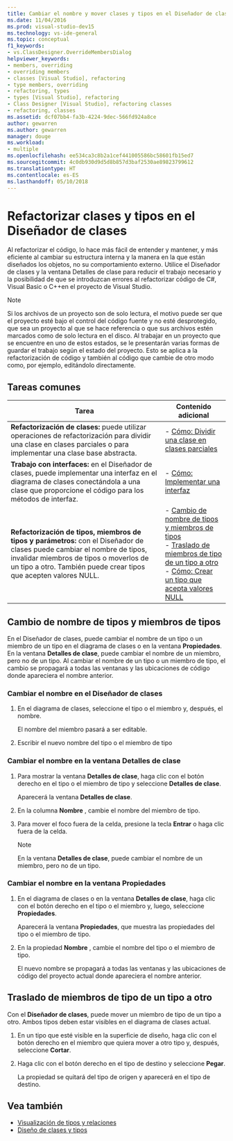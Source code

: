 ```yaml
---
title: Cambiar el nombre y mover clases y tipos en el Diseñador de clases
ms.date: 11/04/2016
ms.prod: visual-studio-dev15
ms.technology: vs-ide-general
ms.topic: conceptual
f1_keywords:
- vs.ClassDesigner.OverrideMembersDialog
helpviewer_keywords:
- members, overriding
- overriding members
- classes [Visual Studio], refactoring
- type members, overriding
- refactoring, types
- types [Visual Studio], refactoring
- Class Designer [Visual Studio], refactoring classes
- refactoring, classes
ms.assetid: dcf07bb4-fa3b-4224-9dec-566fd924a8ce
author: gewarren
ms.author: gewarren
manager: douge
ms.workload:
- multiple
ms.openlocfilehash: ee534ca3c8b2a1cef441005586bc58601fb15ed7
ms.sourcegitcommit: 4c0db930d9d5d8b857d3baf2530ae89823799612
ms.translationtype: HT
ms.contentlocale: es-ES
ms.lasthandoff: 05/10/2018
---
```

# <a name="refactor-classes-and-types-in-class-designer"></a>Refactorizar clases y tipos en el Diseñador de clases

Al refactorizar el código, lo hace más fácil de entender y mantener, y más eficiente al cambiar su estructura interna y la manera en la que están diseñados los objetos, no su comportamiento externo. Utilice el Diseñador de clases y la ventana Detalles de clase para reducir el trabajo necesario y la posibilidad de que se introduzcan errores al refactorizar código de C#, Visual Basic o C++en el proyecto de Visual Studio.

> [!NOTE]
> Si los archivos de un proyecto son de solo lectura, el motivo puede ser que el proyecto esté bajo el control del código fuente y no esté desprotegido, que sea un proyecto al que se hace referencia o que sus archivos estén marcados como de solo lectura en el disco. Al trabajar en un proyecto que se encuentre en uno de estos estados, se le presentarán varias formas de guardar el trabajo según el estado del proyecto. Esto se aplica a la refactorización de código y también al código que cambie de otro modo como, por ejemplo, editándolo directamente.

## <a name="common-tasks"></a>Tareas comunes

|Tarea|Contenido adicional|
|----------|------------------------|
|**Refactorización de clases:** puede utilizar operaciones de refactorización para dividir una clase en clases parciales o para implementar una clase base abstracta.|-   [Cómo: Dividir una clase en clases parciales](how-to-split-a-class-into-partial-classes.md)|
|**Trabajo con interfaces:** en el Diseñador de clases, puede implementar una interfaz en el diagrama de clases conectándola a una clase que proporcione el código para los métodos de interfaz.|-   [Cómo: Implementar una interfaz](how-to-implement-an-interface.md)|
|**Refactorización de tipos, miembros de tipos y parámetros:** con el Diseñador de clases puede cambiar el nombre de tipos, invalidar miembros de tipos o moverlos de un tipo a otro. También puede crear tipos que acepten valores NULL.|-   [Cambio de nombre de tipos y miembros de tipos](#rename-types-and-type-members)<br />-   [Traslado de miembros de tipo de un tipo a otro](#move-type-members-from-one-type-to-another)<br />-   [Cómo: Crear un tipo que acepta valores NULL](how-to-create-a-nullable-type.md)|

## <a name="rename-types-and-type-members"></a>Cambio de nombre de tipos y miembros de tipos

En el Diseñador de clases, puede cambiar el nombre de un tipo o un miembro de un tipo en el diagrama de clases o en la ventana **Propiedades**. En la ventana **Detalles de clase**, puede cambiar el nombre de un miembro, pero no de un tipo. Al cambiar el nombre de un tipo o un miembro de tipo, el cambio se propagará a todas las ventanas y las ubicaciones de código donde apareciera el nombre anterior.

### <a name="rename-in-the-class-designer"></a>Cambiar el nombre en el Diseñador de clases

1. En el diagrama de clases, seleccione el tipo o el miembro y, después, el nombre.

     El nombre del miembro pasará a ser editable.

2. Escribir el nuevo nombre del tipo o el miembro de tipo

### <a name="rename-in-the-class-details-window"></a>Cambiar el nombre en la ventana Detalles de clase

1. Para mostrar la ventana **Detalles de clase**, haga clic con el botón derecho en el tipo o el miembro de tipo y seleccione **Detalles de clase**.

     Aparecerá la ventana **Detalles de clase**.

2. En la columna **Nombre** , cambie el nombre del miembro de tipo.

3. Para mover el foco fuera de la celda, presione la tecla **Entrar** o haga clic fuera de la celda.

    > [!NOTE]
    > En la ventana **Detalles de clase**, puede cambiar el nombre de un miembro, pero no de un tipo.

### <a name="rename-in-the-properties-window"></a>Cambiar el nombre en la ventana Propiedades

1. En el diagrama de clases o en la ventana **Detalles de clase**, haga clic con el botón derecho en el tipo o el miembro y, luego, seleccione **Propiedades**.

     Aparecerá la ventana **Propiedades**, que muestra las propiedades del tipo o el miembro de tipo.

2. En la propiedad **Nombre** , cambie el nombre del tipo o el miembro de tipo.

     El nuevo nombre se propagará a todas las ventanas y las ubicaciones de código del proyecto actual donde apareciera el nombre anterior.

## <a name="move-type-members-from-one-type-to-another"></a>Traslado de miembros de tipo de un tipo a otro

Con el **Diseñador de clases**, puede mover un miembro de tipo de un tipo a otro. Ambos tipos deben estar visibles en el diagrama de clases actual.

1. En un tipo que esté visible en la superficie de diseño, haga clic con el botón derecho en el miembro que quiera mover a otro tipo y, después, seleccione **Cortar**.

2. Haga clic con el botón derecho en el tipo de destino y seleccione **Pegar**.

     La propiedad se quitará del tipo de origen y aparecerá en el tipo de destino.

## <a name="see-also"></a>Vea también

- [Visualización de tipos y relaciones](viewing-types-and-relationships.md)
- [Diseño de clases y tipos](designing-classes-and-types.md)